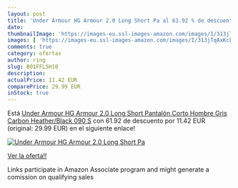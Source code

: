 ```yaml
---
layout: post
title: 'Under Armour HG Armour 2.0 Long Short Pa al 61.92 % de descuento'
date: 
thumbnailImage: 'https://images-eu.ssl-images-amazon.com/images/I/313jTqAxKcL._SL200_.jpg'
images: [ 'https://images-eu.ssl-images-amazon.com/images/I/313jTqAxKcL._SL200_.jpg' ]
comments: true
category: ofertas
author: ring
slug: B01FFL5H10
description:
actualPrice: 11.42 EUR
comparePrice: 29.99 EUR
inStock: true
---
```


Está [Under Armour HG Armour 2.0 Long Short Pantalón Corto  Hombre  Gris  Carbon Heather/Black 090   S](https://www.amazon.es/dp/B01FFL5H10/?tag=tolees-21) con 61.92 de descuento por 11.42 EUR (original: 29.99 EUR) en el siguiente enlace!

[![Under Armour HG Armour 2.0 Long Short Pa](https://images-eu.ssl-images-amazon.com/images/I/313jTqAxKcL._SL200_.jpg)](https://www.amazon.es/dp/B01FFL5H10/?tag=tolees-21)

[Ver la oferta!!](https://www.amazon.es/dp/B01FFL5H10/?tag=tolees-21)

Links participate in Amazon Associate program and might generate a comission on qualifying sales


